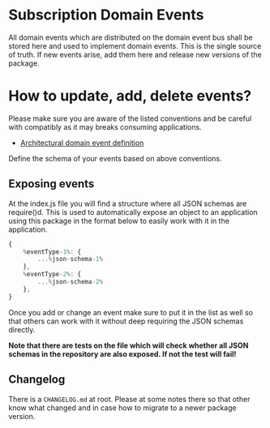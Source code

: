 # Subscription Domain Events

All domain events which are distributed on the domain event bus shall be stored here and used to implement domain events. This is the single source of truth. If new events arise, add them here and release new versions of the package.

# How to update, add, delete events?

Please make sure you are aware of the listed conventions and be careful with compatibly as it may breaks consuming applications.
    
- [Architectural domain event definition](./documentation/blob/master/architectural-outline/README.md#domain-events)

Define the schema of your events based on above conventions.

## Exposing events

At the index.js file you will find a structure where all JSON schemas are require()d. This is used to automatically expose an object to an application using this package in the format below to easily work with it in the application.

```javascript
{
	%eventType-1%: {
		...%json-schema-1%
	},
	%eventType-2%: {
		...%json-schema-2%
	},
}
```

Once you add or change an event make sure to put it in the list as well so that others can work with it without deep requiring the JSON schemas directly.

**Note that there are tests on the file which will check whether all JSON schemas in the repository are also exposed. If not the test will fail!**

## Changelog

There is a `CHANGELOG.md` at root. Please at some notes there so that other know what changed and in case how to migrate to a newer package version.

